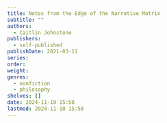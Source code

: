 ```yaml
---
title: Notes from the Edge of the Narrative Matrix
subtitle: ""
authors:
  - Caitlin Johnstone
publishers:
  - self-published
publishDate: 2021-03-11
series: 
order: 
weight: 
genres:
  - nonfiction
  - philosophy
shelves: []
date: 2024-11-10 15:58
lastmod: 2024-11-10 15:58
---
```


